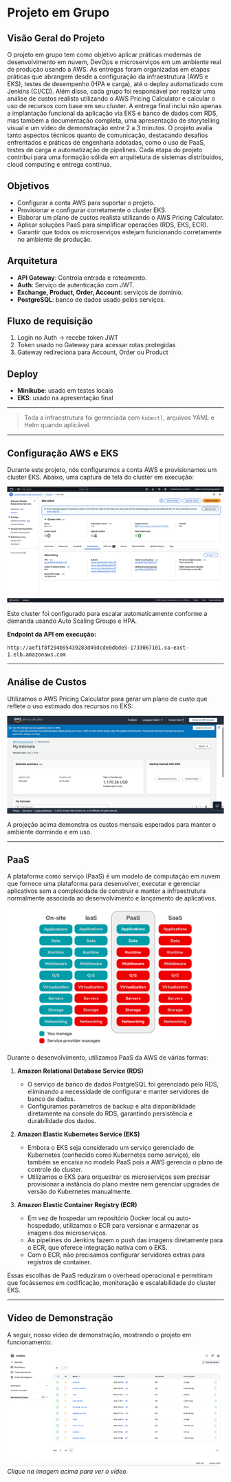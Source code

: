 # Projeto em Grupo

## Visão Geral do Projeto

O projeto em grupo tem como objetivo aplicar práticas modernas de desenvolvimento em nuvem, DevOps e microserviços em um ambiente real de produção usando a AWS. As entregas foram organizadas em etapas práticas que abrangem desde a configuração da infraestrutura (AWS e EKS), testes de desempenho (HPA e carga), até o deploy automatizado com Jenkins (CI/CD). Além disso, cada grupo foi responsável por realizar uma análise de custos realista utilizando o AWS Pricing Calculator e calcular o uso de recursos com base em seu cluster. A entrega final inclui não apenas a implantação funcional da aplicação via EKS e banco de dados com RDS, mas também a documentação completa, uma apresentação de storytelling visual e um vídeo de demonstração entre 2 a 3 minutos. O projeto avalia tanto aspectos técnicos quanto de comunicação, destacando desafios enfrentados e práticas de engenharia adotadas, como o uso de PaaS, testes de carga e automatização de pipelines. Cada etapa do projeto contribui para uma formação sólida em arquitetura de sistemas distribuídos, cloud computing e entrega contínua.

## Objetivos

- Configurar a conta AWS para suportar o projeto.
- Provisionar e configurar corretamente o cluster EKS.
- Elaborar um plano de custos realista utilizando o AWS Pricing Calculator.
- Aplicar soluções PaaS para simplificar operações (RDS, EKS, ECR).
- Garantir que todos os microserviços estejam funcionando corretamente no ambiente de produção.

## Arquitetura

- **API Gateway**: Controla entrada e roteamento.
- **Auth**: Serviço de autenticação com JWT.
- **Exchange, Product, Order, Account**: serviços de domínio.
- **PostgreSQL**: banco de dados usado pelos serviços.

## Fluxo de requisição

1. Login no Auth → recebe token JWT  
2. Token usado no Gateway para acessar rotas protegidas  
3. Gateway redireciona para Account, Order ou Product  

## Deploy

- **Minikube**: usado em testes locais  
- **EKS**: usado na apresentação final  

---

> Toda a infraestrutura foi gerenciada com `kubectl`, arquivos YAML e Helm quando aplicável.

---

## Configuração AWS e EKS

Durante este projeto, nós configuramos a conta AWS e provisionamos um cluster EKS. Abaixo, uma captura de tela do cluster em execução:

![Cluster AWS EKS em execução](img/aws-eks-cluster.png)

Este cluster foi configurado para escalar automaticamente conforme a demanda usando Auto Scaling Groups e HPA.

**Endpoint da API em execução:**  
```
http://aef1f8f294b95439283d49dcde0dbde5-1733067101.sa-east-1.elb.amazonaws.com
```

---

## Análise de Custos

Utilizamos o AWS Pricing Calculator para gerar um plano de custo que reflete o uso estimado dos recursos no EKS:

![Plano de Custo AWS](img/price-calculator.png)

A projeção acima demonstra os custos mensais esperados para manter o ambiente dormindo e em uso.

---

## PaaS

A plataforma como serviço (PaaS) é um modelo de computação em nuvem que fornece uma plataforma para desenvolver, executar e gerenciar aplicativos sem a complexidade de construir e manter a infraestrutura normalmente associada ao desenvolvimento e lançamento de aplicativos.

![Modelo IaaS, PaaS e SaaS](img/iaas-paas-saas-diagram.png)

Durante o desenvolvimento, utilizamos PaaS da AWS de várias formas:

1. **Amazon Relational Database Service (RDS)**
   - O serviço de banco de dados PostgreSQL foi gerenciado pelo RDS, eliminando a necessidade de configurar e manter servidores de banco de dados.
   - Configuramos parâmetros de backup e alta disponibilidade diretamente na console do RDS, garantindo persistência e durabilidade dos dados.

2. **Amazon Elastic Kubernetes Service (EKS)**
   - Embora o EKS seja considerado um serviço gerenciado de Kubernetes (conhecido como Kubernetes como serviço), ele também se encaixa no modelo PaaS pois a AWS gerencia o plano de controle do cluster.
   - Utilizamos o EKS para orquestrar os microserviços sem precisar provisionar a instância do plano mestre nem gerenciar upgrades de versão do Kubernetes manualmente.

3. **Amazon Elastic Container Registry (ECR)**
   - Em vez de hospedar um repositório Docker local ou auto-hospedado, utilizamos o ECR para versionar e armazenar as imagens dos microserviços.
   - As pipelines do Jenkins fazem o push das imagens diretamente para o ECR, que oferece integração nativa com o EKS.
   - Com o ECR, não precisamos configurar servidores extras para registros de container.

Essas escolhas de PaaS reduziram o overhead operacional e permitiram que focássemos em codificação, monitoração e escalabilidade do cluster EKS.

---

## Vídeo de Demonstração

A seguir, nosso vídeo de demonstração, mostrando o projeto em funcionamento:

[![Vídeo de Demonstração](img/video-thumbnail.png)](https://youtu.be/plfSACcGH5c)  
*Clique na imagem acima para ver o vídeo.*